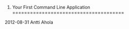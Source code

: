 1. Your First Command Line Application
======================================

2012-08-31 Antti Ahola
